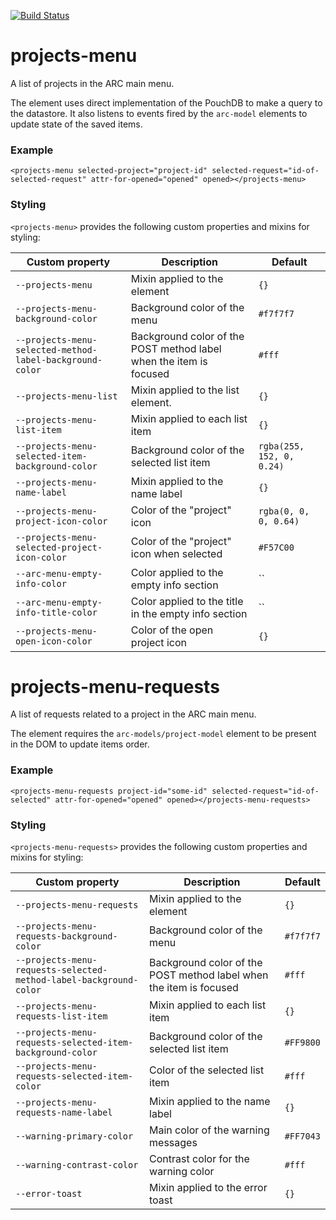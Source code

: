 [![Build Status](https://travis-ci.org/advanced-rest-client/projects-menu.svg?branch=stage)](https://travis-ci.org/advanced-rest-client/projects-menu)  

# projects-menu

A list of projects in the ARC main menu.

The element uses direct implementation of the PouchDB to make a query to the
datastore. It also listens to events fired by the `arc-model` elements to
update state of the saved items.

### Example
```
<projects-menu selected-project="project-id" selected-request="id-of-selected-request" attr-for-opened="opened" opened></projects-menu>
```

### Styling
`<projects-menu>` provides the following custom properties and mixins for styling:

Custom property | Description | Default
----------------|-------------|----------
`--projects-menu` | Mixin applied to the element | `{}`
`--projects-menu-background-color` | Background color of the menu | `#f7f7f7`
`--projects-menu-selected-method-label-background-color` | Background color of the POST method label when the item is focused | `#fff`
`--projects-menu-list` | Mixin applied to the list element. | `{}`
`--projects-menu-list-item` | Mixin applied to each list item | `{}`
`--projects-menu-selected-item-background-color` | Background color of the selected list item | `rgba(255, 152, 0, 0.24)`
`--projects-menu-name-label` | Mixin applied to the name label | `{}`
`--projects-menu-project-icon-color` | Color of the "project" icon | `rgba(0, 0, 0, 0.64)`
`--projects-menu-selected-project-icon-color` | Color of the "project" icon when selected | `#F57C00`
`--arc-menu-empty-info-color` | Color applied to the empty info section | ``
`--arc-menu-empty-info-title-color` | Color applied to the title in the empty info section | ``
`--projects-menu-open-icon-color` | Color of the open project icon | `{}`

# projects-menu-requests

A list of requests related to a project in the ARC main menu.

The element requires the `arc-models/project-model` element to be present
in the DOM to update items order.

### Example
```
<projects-menu-requests project-id="some-id" selected-request="id-of-selected" attr-for-opened="opened" opened></projects-menu-requests>
```

### Styling
`<projects-menu-requests>` provides the following custom properties and mixins for styling:

Custom property | Description | Default
----------------|-------------|----------
`--projects-menu-requests` | Mixin applied to the element | `{}`
`--projects-menu-requests-background-color` | Background color of the menu | `#f7f7f7`
`--projects-menu-requests-selected-method-label-background-color` | Background color of the POST method label when the item is focused | `#fff`
`--projects-menu-requests-list-item` | Mixin applied to each list item | `{}`
`--projects-menu-requests-selected-item-background-color` | Background color of the selected list item | `#FF9800`
`--projects-menu-requests-selected-item-color` | Color of the selected list item | `#fff`
`--projects-menu-requests-name-label` | Mixin applied to the name label | `{}`
`--warning-primary-color` | Main color of the warning messages | `#FF7043`
`--warning-contrast-color` | Contrast color for the warning color | `#fff`
`--error-toast` | Mixin applied to the error toast | `{}`

